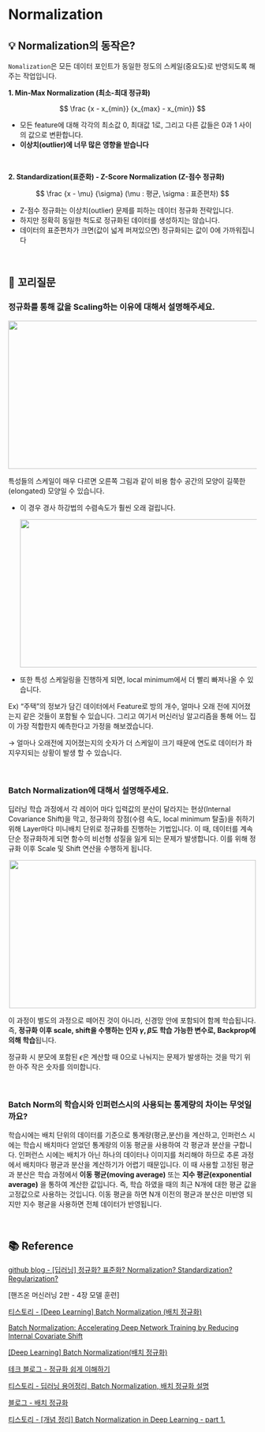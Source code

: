 # Normalization
## 💡 Normalization의 동작은?
`Nomalization`은 모든 데이터 포인트가 동일한 정도의 스케일(중요도)로 반영되도록 해주는 작업입니다.

**1. Min-Max Normalization (최소-최대 정규화)**

$$
\frac {x - x_{min}} {x_{max} - x_{min}}
$$

- 모든 feature에 대해 각각의 최소값 0, 최대값 1로, 그리고 다른 값들은 0과 1 사이의 값으로 변환합니다.
- **이상치(outlier)에 너무 많은 영향을 받습니다**
</br>

**2. Standardization(표준화) - Z-Score Normalization (Z-점수 정규화)**

$$
\frac {x - \mu} {\sigma} (\mu : 평균, \sigma : 표준편차)
$$

- Z-점수 정규화는 이상치(outlier) 문제를 피하는 데이터 정규화 전략입니다.
- 하지만 정확히 동일한 척도로 정규화된 데이터를 생성하지는 않습니다.
- 데이터의 표준편차가 크면(값이 넓게 퍼져있으면) 정규화되는 값이 0에 가까워집니다

</br>


## 📑 꼬리질문
### 정규화를 통해 값을 Scaling하는 이유에 대해서 설명해주세요.

<p align="center"><img src="https://github.com/RecoRecoNi/Tech-Interview/assets/70088803/2481a07e-7ebf-45e5-9d0b-54c9f14ac35a" height="300" width="600px"></p>

특성들의 스케일이 매우 다르면 오른쪽 그림과 같이 비용 함수 공간의 모양이 길쭉한(elongated) 모양일 수 있습니다.
- 이 경우 경사 하강법의 수렴속도가 훨씬 오래 걸립니다.
  <p align="center"><img src="https://github.com/RecoRecoNi/Tech-Interview/assets/70088803/f2c30888-5315-49d3-a27d-da20a7c9a79c" height="300" width="500px"></p>
  
- 또한 특성 스케일링을 진행하게 되면, local minimum에서 더 빨리 빠져나올 수 있습니다.

Ex) “주택”의 정보가 담긴 데이터에서 Feature로 방의 개수, 얼마나 오래 전에 지어졌는지 같은 것들이 포함될 수 있습니다. 그리고 여기서 머신러닝 알고리즘을 통해 어느 집이 가장 적합한지 예측한다고 가정을 해보겠습니다.

→ 얼마나 오래전에 지어졌는지의 숫자가 더 스케일이 크기 때문에 연도로 데이터가 좌지우지되는 상황이 발생 할 수 있습니다.

</br>


### Batch Normalization에 대해서 설명해주세요.
딥러닝 학습 과정에서 각 레이어 마다 입력값의 분산이 달라지는 현상(Internal Covariance Shift)을 막고, 정규화의 장점(수렴 속도, local minimum 탈출)을 취하기 위해 Layer마다 미니배치 단위로 정규화를 진행하는 기법입니다. 이 때, 데이터를 계속 단순 정규화하게 되면 함수의 비선형 성질을 잃게 되는 문제가 발생합니다. 이를 위해 정규화 이후 Scale 및 Shift 연산을 수행하게 됩니다.
<p align="center"><img src="https://github.com/RecoRecoNi/Tech-Interview/assets/70088803/6345c73f-419f-40a9-8a89-70e310d579fd" height="300" width="500px"></p>


이 과정이 별도의 과정으로 떼어진 것이 아니라, 신경망 안에 포함되어 함께 학습됩니다. 즉, **정규화 이후 scale, shift을 수행하는 인자 $\gamma, \beta$도 학습 가능한 변수로, Backprop에 의해 학습**됩니다.

정규화 시 분모에 포함된 $\epsilon$은 계산할 때 0으로 나눠지는 문제가 발생하는 것을 막기 위한 아주 작은 숫자를 의미합니다.

</br>

### Batch Norm의 학습시와 인퍼런스시의 사용되는 통계량의 차이는 무엇일까요?
학습시에는 배치 단위의 데이터를 기준으로 통계량(평균,분산)을 계산하고, 인퍼런스 시에는 학습시 배치마다 얻었던 통계량의 이동 평균을 사용하여 각 평균과 분산을 구합니다.
인퍼런스 시에는 배치가 아닌 하나의 데이터나 이미지를 처리해야 하므로 추론 과정에서 배치마다 평균과 분산을 계산하기가 어렵기 때문입니다.
이 때 사용할 고정된 평균과 분산은 학습 과정에서 **이동 평균(moving average)** 또는 **지수 평균(exponential average)** 을 통하여 계산한 값입니다. 즉, 학습 하였을 때의 최근 N개에 대한 평균 값을 고정값으로 사용하는 것입니다.
이동 평균을 하면 N개 이전의 평균과 분산은 미반영 되지만 지수 평균을 사용하면 전체 데이터가 반영됩니다.


</br>

## 📚 Reference
[github blog - [딥러닝] 정규화? 표준화? Normalization? Standardization? Regularization?](https://realblack0.github.io/2020/03/29/normalization-standardization-regularization.html)

[핸즈온 머신러닝 2판 - 4장 모델 훈련]

[티스토리 - [Deep Learning] Batch Normalization (배치 정규화)](https://eehoeskrap.tistory.com/430)

[Batch Normalization: Accelerating Deep Network Training by Reducing Internal Covariate Shift](https://arxiv.org/pdf/1502.03167.pdf)

[[Deep Learning] Batch Normalization(배치 정규화)](https://eehoeskrap.tistory.com/430)

[테크 블로그 - 정규화 쉽게 이해하기](http://hleecaster.com/ml-normalization-concept/)

[티스토리 - 딥러닝 용어정리, Batch Normalization, 배치 정규화 설명](https://light-tree.tistory.com/139)

[블로그 - 배치 정규화](https://gaussian37.github.io/dl-concept-batchnorm/)

[티스토리 - [개념 정리] Batch Normalization in Deep Learning - part 1.](https://cvml.tistory.com/5)
